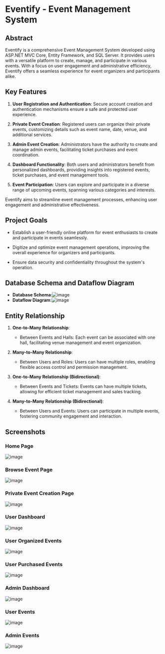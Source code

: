 # Eventify - Event Management System

## Abstract

Eventify is a comprehensive Event Management System developed using ASP.NET MVC Core, Entity Framework, and SQL Server. It provides users with a versatile platform to create, manage, and participate in various events. With a focus on user engagement and administrative efficiency, Eventify offers a seamless experience for event organizers and participants alike.

## Key Features

1. **User Registration and Authentication**: Secure account creation and authentication mechanisms ensure a safe and protected user experience.
   
2. **Private Event Creation**: Registered users can organize their private events, customizing details such as event name, date, venue, and additional services.
   
3. **Admin Event Creation**: Administrators have the authority to create and manage admin events, facilitating ticket purchases and event coordination.
   
4. **Dashboard Functionality**: Both users and administrators benefit from personalized dashboards, providing insights into registered events, ticket purchases, and event management tools.
   
5. **Event Participation**: Users can explore and participate in a diverse range of upcoming events, spanning various categories and interests.
   
Eventify aims to streamline event management processes, enhancing user engagement and administrative effectiveness.

## Project Goals

- Establish a user-friendly online platform for event enthusiasts to create and participate in events seamlessly.
  
- Digitize and optimize event management operations, improving the overall experience for organizers and participants.
  
- Ensure data security and confidentiality throughout the system's operation.

## Database Schema and Dataflow Diagram

- **Database Schema**:![image](https://github.com/Shrey5555/EventManagementSystemProject/assets/136813149/49f3533d-e6a1-47b8-a703-4fb1c29b73f9)
- **Dataflow Diagram**:![image](https://github.com/Shrey5555/EventManagementSystemProject/assets/136813149/129a376e-4570-48ac-b987-d26c81428a21)

## Entity Relationship

1. **One-to-Many Relationship**:
   - Between Events and Halls: Each event can be associated with one hall, facilitating venue management and event organization.

2. **Many-to-Many Relationship**:
   - Between Users and Roles: Users can have multiple roles, enabling flexible access control and permission management.

3. **One-to-Many Relationship (Bidirectional)**:
   - Between Events and Tickets: Events can have multiple tickets, allowing for efficient ticket management and sales tracking.

4. **Many-to-Many Relationship (Bidirectional)**:
   - Between Users and Events: Users can participate in multiple events, fostering community engagement and interaction.

## Screenshots

### Home Page
![image](https://github.com/Shrey5555/EventManagementSystemProject/assets/136813149/93335399-b728-46b7-ae89-3fab8575ead0)


### Browse Event Page
![image](https://github.com/Shrey5555/EventManagementSystemProject/assets/136813149/0af734f5-850a-4ae9-8512-f7d30e69fe18)


### Private Event Creation Page
![image](https://github.com/Shrey5555/EventManagementSystemProject/assets/136813149/207670bb-04c2-4286-9d54-273847bd312e)


### User Dashboard
![image](https://github.com/Shrey5555/EventManagementSystemProject/assets/136813149/067f3b35-ba9a-4f29-9a1b-88231e544226)


### User Organized Events
![image](https://github.com/Shrey5555/EventManagementSystemProject/assets/136813149/c9b5e0c7-fca0-411f-8be7-de990ead7d85)


### User Purchased Events
![image](https://github.com/Shrey5555/EventManagementSystemProject/assets/136813149/a20536a2-dcef-4511-8c50-fe35d7a924c4)


### Admin Dashboard
![image](https://github.com/Shrey5555/EventManagementSystemProject/assets/136813149/cf4583ee-35f2-44de-8f63-c310566cb59f)

### User Events
![image](https://github.com/Shrey5555/EventManagementSystemProject/assets/136813149/2d596a62-e123-40bd-bccd-b0de2bd75cf6)

### Admin Events
![image](https://github.com/Shrey5555/EventManagementSystemProject/assets/136813149/1fcb01b1-3073-4738-9a33-fe1809a75641)

